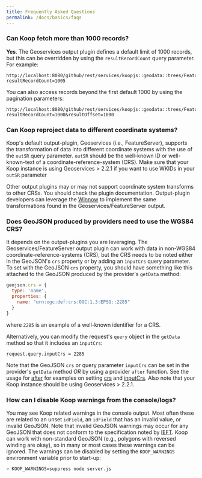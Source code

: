 ```yaml
---
title: Frequently Asked Questions
permalink: /docs/basics/faqs
---
```


### Can Koop fetch more than 1000 records?
**Yes**. The Geoservices output plugin defines a default limit of 1000 records, but this can be overridden by using the `resultRecordCount` query parameter. For example:

```
http://localhost:8080/github/rest/services/koopjs::geodata::trees/FeatureServer/0/query?resultRecordCount=1005
```

You can also access records beyond the first default 1000 by using the pagination parameters:

```
http://localhost:8080/github/rest/services/koopjs::geodata::trees/FeatureServer/0/query?resultRecordCount=1000&resultOffset=1000
```

### Can Koop reproject data to different coordinate systems?
Koop's default output-plugin, Geoservices (i.e., FeatureServer), supports the transformation of data into different coordinate systems with the use of the `outSR` query parameter. `outSR` should be the well-known ID or well-known-text of a coordinate-reference-system (CRS).  Make sure that your Koop instance is using Geoservices > 2.2.1 if you want to use WKIDs in your `outSR` parameter

Other output plugins may or may not support coordinate system transforms to other CRSs.  You should check the plugin documentation.  Output-plugin developers can leverage the [Winnow](https://github.com/koopjs/winnow) to implement the same transformations found in the Geoservices/FeatureServer output.

### Does GeoJSON produced by providers need to use the WGS84 CRS?
It depends on the output-plugins you are leveraging. The Geoservices/FeatureServer output plugin can work with data in non-WGS84 coordinate-reference-systems (CRS), but the CRS needs to be noted either in the GeoJSON's `crs` property or by adding an `inputCrs` query parameter. To set with the GeoJSON `crs` property, you should have something like this attached to the GeoJSON produced by the provider's `getData` method:

```js
geojson.crs = {
  type: 'name',
  properties: {
    name: "urn:ogc:def:crs:OGC:1.3:EPSG::2285"
  }
}
```
where `2285` is an example of a well-known identifier for a CRS.

Alternatively, you can modify the request's `query` object in the `getData` method so that it includes an `inputCrs`:

```
request.query.inputCrs = 2285
```

Note that the GeoJSON `crs` or query parameter `inputCrs` can be set in the provider's `getData` method _OR_ by using a provider `after` function.  See the usage for [after](../usage/provider#after) for examples on setting [crs](../usage/provider#figure-5) and [inputCrs](../usage/provider#figure-6). Also note that your Koop instance should be using Geoservices > 2.2.1.

### How can I disable Koop warnings from the console/logs?
You may see Koop related warnings in the console output.  Most often these are related to an unset `idField`, an `idField` that has an invalid value, or invalid GeoJSON.  Note that invalid GeoJSON warnings may occur for any GeoJSON that does not conform to the specification noted by [IEFT](https://tools.ietf.org/html/rfc7946).  Koop can work with non-standard GeoJSON (e.g., polygons with reversed winding are okay), so in many or most cases these warnings can be ignored.  The warnings can be disabled by setting the `KOOP_WARNINGS` environment variable prior to start-up:

```bash
> KOOP_WARNINGS=suppress node server.js
```